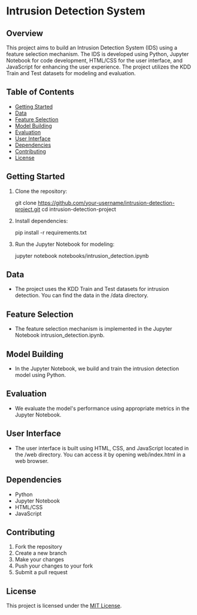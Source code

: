 # Intrusion Detection System 

## Overview

This project aims to build an Intrusion Detection System (IDS) using a feature selection mechanism. The IDS is developed using Python, Jupyter Notebook for code development, HTML/CSS for the user interface, and JavaScript for enhancing the user experience. The project utilizes the KDD Train and Test datasets for modeling and evaluation.

## Table of Contents

- [Getting Started](#getting-started)
- [Data](#data)
- [Feature Selection](#feature-selection)
- [Model Building](#model-building)
- [Evaluation](#evaluation)
- [User Interface](#user-interface)
- [Dependencies](#dependencies)
- [Contributing](#contributing)
- [License](#license)

## Getting Started

1. Clone the repository:
   
   git clone https://github.com/your-username/intrusion-detection-project.git
   cd intrusion-detection-project
   

2. Install dependencies:
   
   pip install -r requirements.txt
   

3. Run the Jupyter Notebook for modeling:
   
   jupyter notebook notebooks/intrusion_detection.ipynb
   

## Data

- The project uses the KDD Train and Test datasets for intrusion detection. You can find the data in the /data directory.

## Feature Selection

- The feature selection mechanism is implemented in the Jupyter Notebook intrusion_detection.ipynb.

## Model Building

- In the Jupyter Notebook, we build and train the intrusion detection model using Python.

## Evaluation

- We evaluate the model's performance using appropriate metrics in the Jupyter Notebook.

## User Interface

- The user interface is built using HTML, CSS, and JavaScript located in the /web directory. You can access it by opening web/index.html in a web browser.

## Dependencies

- Python
- Jupyter Notebook
- HTML/CSS
- JavaScript

## Contributing

1. Fork the repository
2. Create a new branch
3. Make your changes
4. Push your changes to your fork
5. Submit a pull request

## License

This project is licensed under the [MIT License](LICENSE).
